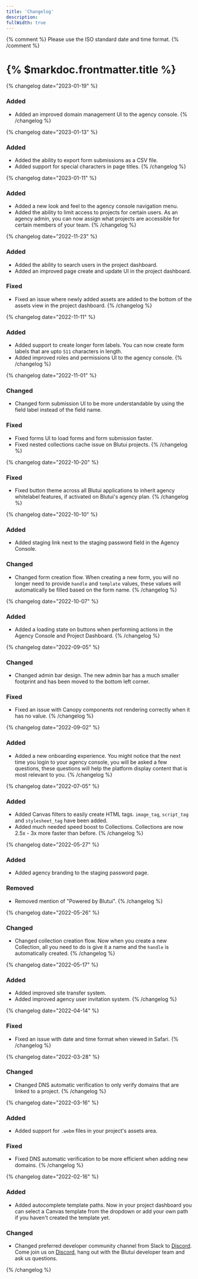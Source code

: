 ```yaml
---
title: 'Changelog'
description: 
fullWidth: true
---
```


{% comment %}
Please use the ISO standard date and time format.
{% /comment %}

# {% $markdoc.frontmatter.title %}

{% changelog date="2023-01-19" %}
### Added

- Added an improved domain management UI to the agency console.
{% /changelog %}

{% changelog date="2023-01-13" %}
### Added

- Added the ability to export form submissions as a CSV file.
- Added support for special characters in page titles.
{% /changelog %}

{% changelog date="2023-01-11" %}
### Added

- Added a new look and feel to the agency console navigation menu.
- Added the ability to limit access to projects for certain users. As an agency admin, you can now assign what projects are accessible for certain members of your team.
{% /changelog %}

{% changelog date="2022-11-23" %}
### Added

- Added the ability to search users in the project dashboard.
- Added an improved page create and update UI in the project dashboard.

### Fixed

- Fixed an issue where newly added assets are added to the bottom of the assets view in the project dashboard.
{% /changelog %}

{% changelog date="2022-11-11" %}
### Added

- Added support to create longer form labels. You can now create form labels that are upto `511` characters in length.
- Added improved roles and permissions UI to the agency console.
{% /changelog %}

{% changelog date="2022-11-01" %}
### Changed

- Changed form submission UI to be more understandable by using the field label instead of the field name.

### Fixed

- Fixed forms UI to load forms and form submission faster.
- Fixed nested collections cache issue on Blutui projects.
{% /changelog %}

{% changelog date="2022-10-20" %}
### Fixed

- Fixed button theme across all Blutui applications to inherit agency whitelabel features, if activated on Blutui's agency plan.
{% /changelog %}

{% changelog date="2022-10-10" %}
### Added

- Added staging link next to the staging password field in the Agency Console.

### Changed

- Changed form creation flow. When creating a new form, you will no longer need to provide `handle` and `template` values, these values will automatically be filled based on the form name.
{% /changelog %}

{% changelog date="2022-10-07" %}
### Added

- Added a loading state on buttons when performing actions in the Agency Console and Project Dashboard.
{% /changelog %}

{% changelog date="2022-09-05" %}
### Changed

- Changed admin bar design. The new admin bar has a much smaller footprint and has been moved to the bottom left corner.

### Fixed

- Fixed an issue with Canopy components not rendering correctly when it has no value.
{% /changelog %}

{% changelog date="2022-09-02" %}
### Added

- Added a new onboarding experience. You might notice that the next time you login to your agency console, you will be asked a few questions, these questions will help the platform display content that is most relevant to you.
{% /changelog %}

{% changelog date="2022-07-05" %}
### Added

- Added Canvas filters to easily create HTML tags. `image_tag`, `script_tag` and `stylesheet_tag` have been added.
- Added much needed speed boost to Collections. Collections are now 2.5x - 3x more faster than before.
{% /changelog %}

{% changelog date="2022-05-27" %}
### Added

- Added agency branding to the staging password page.

### Removed

- Removed mention of "Powered by Blutui".
{% /changelog %}

{% changelog date="2022-05-26" %}
### Changed

- Changed collection creation flow. Now when you create a new Collection, all you need to do is give it a name and the `handle` is automatically created.
{% /changelog %}

{% changelog date="2022-05-17" %}
### Added

- Added improved site transfer system.
- Added improved agency user invitation system.
{% /changelog %}

{% changelog date="2022-04-14" %}
### Fixed

- Fixed an issue with date and time format when viewed in Safari.
{% /changelog %}

{% changelog date="2022-03-28" %}
### Changed

- Changed DNS automatic verification to only verify domains that are linked to a project.
{% /changelog %}

{% changelog date="2022-03-16" %}
### Added

- Added support for `.webm` files in your project's assets area.

### Fixed

- Fixed DNS automatic verification to be more efficient when adding new domains.
{% /changelog %}

{% changelog date="2022-02-16" %}
### Added

- Added autocomplete template paths. Now in your project dashboard you can select a Canvas template from the dropdown or add your own path if you haven't created the template yet.

### Changed

- Changed preferred developer community channel from Slack to [Discord](https://discord.gg/4H8dZW6Fva). Come join us on [Discord](https://discord.gg/4H8dZW6Fva), hang out with the Blutui developer team and ask us questions.

{% /changelog %}
